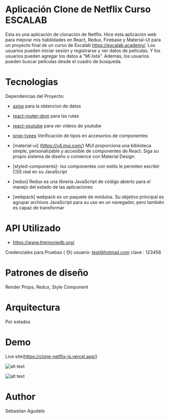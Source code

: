 
#  Aplicación Clone de Netflix  Curso ESCALAB
Esta es una aplicación de clonación de Netflix. Hice esta aplicación web para mejorar mis habilidades en React, Redux, Firebase y Material-UI para un proyecto final de un curso de Escalab https://escalab.academy/. Los usuarios pueden iniciar sesión y registrarse y ver datos de películas. Y los usuarios pueden agregar los datos a "Mi lista". Además, los usuarios pueden buscar películas  desde el cuadro de búsqueda.




# Tecnologias

Dependencias del Proyecto:

- [axios](https://www.npmjs.com/package/axios) para la obtencion de datos
- [react-router-dom](https://www.npmjs.com/package/react-router-dom)  para las rutas
- [react-youtube](https://www.npmjs.com/package/react-youtube)  para ver videos de youtube
- [prop-types](https://www.npmjs.com/package/prop-types) Verificación de tipos en accesorios de componentes
- [material-ui] (https://v4.mui.com/) MUI proporciona una biblioteca simple, personalizable y accesible de componentes de React. Siga su propio sistema de diseño o comience con Material Design.

- [styled-components]- los componentes con estilo le permiten escribir CSS real en su JavaScript

- [redux]  Redux es una librería JavaScript de código abierto para el manejo del estado de las aplicaciones

- [webpack]  webpack es un paquete de módulos. Su objetivo principal es agrupar archivos JavaScript para su uso en un navegador, pero también es capaz de transformar



#  API Utilizado  
- https://www.themoviedb.org/


Credenciales  para Pruebas ( 😓)
usuario: test@hotmail.com
clave : 123456


# Patrones de diseño
Render Props, Redux, Style Component


# Arquitectura
Por estados

# Demo
Live site(https://clone-netflix-js.vercel.app/)

![alt text](https://i.ibb.co/YyQ4gWC/inicio.png)

![alt text](https://i.ibb.co/YLHrd3Z/home.png)



# Author

Sebastian Agudelo

